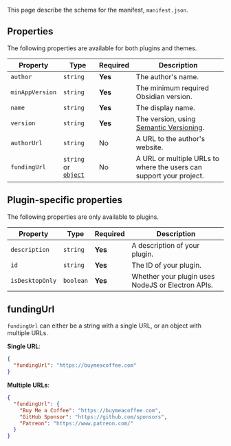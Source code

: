 This page describe the schema for the manifest, `manifest.json`.

## Properties

The following properties are available for both plugins and themes.

| Property        | Type                                 | Required | Description                                                             |
|-----------------|--------------------------------------|----------|-------------------------------------------------------------------------|
| `author`        | `string`                             | **Yes**  | The author's name.                                                      |
| `minAppVersion` | `string`                             | **Yes**  | The minimum required Obsidian version.                                  |
| `name`          | `string`                             | **Yes**  | The display name.                                                       |
| `version`       | `string`                             | **Yes**  | The version, using [Semantic Versioning](https://semver.org/).          |
| `authorUrl`     | `string`                             | No       | A URL to the author's website.                                          |
| `fundingUrl`    | `string` or [`object`](#fundingurl)  | No       | A URL or multiple URLs to where the users can support your project.     |

## Plugin-specific properties

The following properties are only available to plugins.

| Property        | Type      | Required | Description                                            |
|-----------------|-----------|----------|--------------------------------------------------------|
| `description`   | `string`  | **Yes**  | A description of your plugin.                          |
| `id`            | `string`  | **Yes**  | The ID of your plugin.                                 |
| `isDesktopOnly` | `boolean` | **Yes**  | Whether your plugin uses NodeJS or Electron APIs.      |

## fundingUrl

`fundingUrl` can either be a string with a single URL, or an object with multiple URLs.

**Single URL**:

```json
{
  "fundingUrl": "https://buymeacoffee.com"
}
```

**Multiple URLs**:

```json
{
  "fundingUrl": {
    "Buy Me a Coffee": "https://buymeacoffee.com",
    "GitHub Sponsor": "https://github.com/sponsors",
    "Patreon": "https://www.patreon.com/"
  }
}
```
